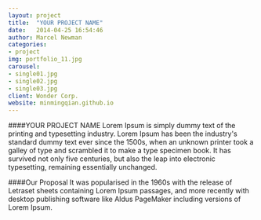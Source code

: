 ```yaml
---
layout: project
title:  "YOUR PROJECT NAME"
date:   2014-04-25 16:54:46
author: Marcel Newman
categories:
- project
img: portfolio_11.jpg
carousel:
- single01.jpg
- single02.jpg
- single03.jpg
client: Wonder Corp.
website: minmingqian.github.io
---
```

####YOUR PROJECT NAME
Lorem Ipsum is simply dummy text of the printing and typesetting industry. Lorem Ipsum has been the industry's standard dummy text ever since the 1500s, when an unknown printer took a galley of type and scrambled it to make a type specimen book. It has survived not only five centuries, but also the leap into electronic typesetting, remaining essentially unchanged.

####Our Proposal
It was popularised in the 1960s with the release of Letraset sheets containing Lorem Ipsum passages, and more recently with desktop publishing software like Aldus PageMaker including versions of Lorem Ipsum.